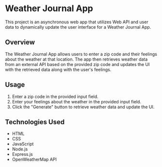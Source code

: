 # Weather Journal App

This project is an asynchronous web app that utilizes Web API and user data to dynamically update the user interface for a Weather Journal App.

## Overview

The Weather Journal App allows users to enter a zip code and their feelings about the weather at that location. The app then retrieves weather data from an external API based on the provided zip code and updates the UI with the retrieved data along with the user's feelings.

## Usage

1. Enter a zip code in the provided input field.
2. Enter your feelings about the weather in the provided input field.
3. Click the "Generate" button to retrieve weather data and update the UI.


## Technologies Used

- HTML
- CSS
- JavaScript
- Node.js
- Express.js
- OpenWeatherMap API
